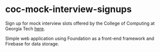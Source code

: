 # coc-mock-interview-signups
Sign up for mock interview slots offered by the College of Computing at Georgia Tech [here](https://lichard49.github.io/coc-mock-interview-signups).

Simple web application using Foundation as a front-end framework and Firebase for data storage.
